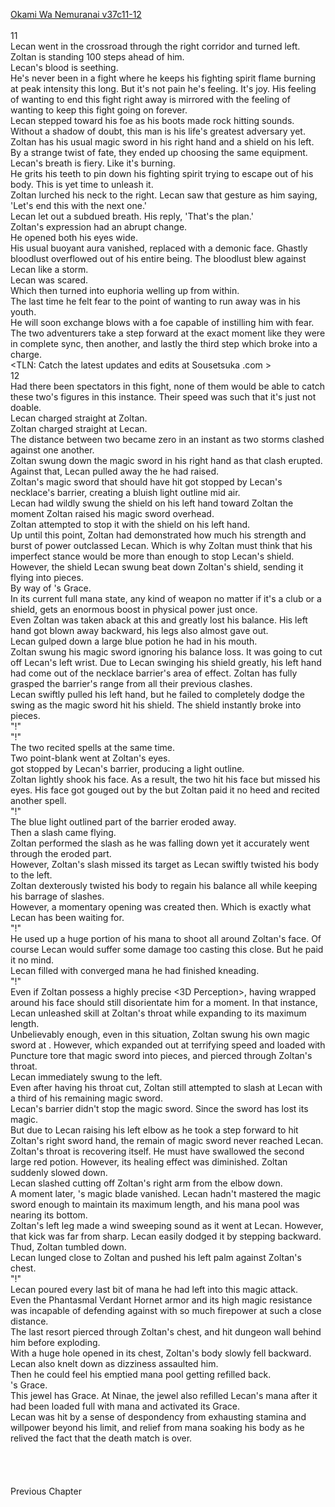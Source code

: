 [Okami Wa Nemuranai v37c11-12](https://www.sousetsuka.com/2021/02/okami-wa-nemuranai-371112.html)
<br/><br/>
11<br/>
Lecan went in the crossroad through the right corridor and turned left.<br/>
Zoltan is standing 100 steps ahead of him.<br/>
Lecan's blood is seething.<br/>
He's never been in a fight where he keeps his fighting spirit flame burning at peak intensity this long. But it's not pain he's feeling. It's joy. His feeling of wanting to end this fight right away is mirrored with the feeling of wanting to keep this fight going on forever.<br/>
Lecan stepped toward his foe as his boots made rock hitting sounds.<br/>
Without a shadow of doubt, this man is his life's greatest adversary yet.<br/>
Zoltan has his usual magic sword in his right hand and a shield on his left. By a strange twist of fate, they ended up choosing the same equipment.<br/>
Lecan's breath is fiery. Like it's burning.<br/>
He grits his teeth to pin down his fighting spirit trying to escape out of his body. This is yet time to unleash it.<br/>
Zoltan lurched his neck to the right. Lecan saw that gesture as him saying, 'Let's end this with the next one.'<br/>
Lecan let out a subdued breath. His reply, 'That's the plan.'<br/>
Zoltan's expression had an abrupt change.<br/>
He opened both his eyes wide.<br/>
His usual buoyant aura vanished, replaced with a demonic face. Ghastly bloodlust overflowed out of his entire being. The bloodlust blew against Lecan like a storm.<br/>
Lecan was scared.<br/>
Which then turned into euphoria welling up from within.<br/>
The last time he felt fear to the point of wanting to run away was in his youth.<br/>
He will soon exchange blows with a foe capable of instilling him with fear.<br/>
The two adventurers take a step forward at the exact moment like they were in complete sync, then another, and lastly the third step which broke into a charge.<br/>
<TLN: Catch the latest updates and edits at Sousetsuka .com ><br/>
12<br/>
Had there been spectators in this fight, none of them would be able to catch these two's figures in this instance. Their speed was such that it's just not doable.<br/>
Lecan charged straight at Zoltan.<br/>
Zoltan charged straight at Lecan.<br/>
The distance between two became zero in an instant as two storms clashed against one another.<br/>
Zoltan swung down the magic sword in his right hand as that clash erupted.<br/>
Against that, Lecan pulled away the <Comet Cutter> he had raised.<br/>
Zoltan's magic sword that should have hit <Comet Cutter> got stopped by Lecan's necklace's barrier, creating a bluish light outline mid air.<br/>
Lecan had wildly swung the shield on his left hand toward Zoltan the moment Zoltan raised his magic sword overhead.<br/>
Zoltan attempted to stop it with the shield on his left hand.<br/>
Up until this point, Zoltan had demonstrated how much his strength and burst of power outclassed Lecan. Which is why Zoltan must think that his imperfect stance would be more than enough to stop Lecan's shield.<br/>
However, the shield Lecan swung beat down Zoltan's shield, sending it flying into pieces.<br/>
By way of <Guardian Jewel of Zana>'s Grace.<br/>
In its current full mana state, any kind of weapon no matter if it's a club or a shield, gets an enormous boost in physical power just once.<br/>
Even Zoltan was taken aback at this and greatly lost his balance. His left hand got blown away backward, his legs also almost gave out.<br/>
Lecan gulped down a large blue potion he had in his mouth.<br/>
Zoltan swung his magic sword ignoring his balance loss. It was going to cut off Lecan's left wrist. Due to Lecan swinging his shield greatly, his left hand had come out of the necklace barrier's area of effect. Zoltan has fully grasped the barrier's range from all their previous clashes.<br/>
Lecan swiftly pulled his left hand, but he failed to completely dodge the swing as the magic sword hit his shield. The shield instantly broke into pieces.<br/>
"<Fire Arrow>!"<br/>
"<Blade>!"<br/>
The two recited spells at the same time.<br/>
Two point-blank <Fire Arrows> went at Zoltan's eyes.<br/>
<Shadow Blade> got stopped by Lecan's barrier, producing a light outline.<br/>
Zoltan lightly shook his face. As a result, the two <Fire Arrows> hit his face but missed his eyes. His face got gouged out by the <Fire Arrows> but Zoltan paid it no heed and recited another spell.<br/>
"<Devour>!"<br/>
The blue light outlined part of the barrier eroded away.<br/>
Then a slash came flying.<br/>
Zoltan performed the slash as he was falling down yet it accurately went through the eroded part.<br/>
However, Zoltan's slash missed its target as Lecan swiftly twisted his body to the left.<br/>
Zoltan dexterously twisted his body to regain his balance all while keeping his barrage of slashes.<br/>
However, a momentary opening was created then. Which is exactly what Lecan has been waiting for.<br/>
"<Lightning>!"<br/>
He used up a huge portion of his mana to shoot <Lightning> all around Zoltan's face. Of course Lecan would suffer some damage too casting <Lightning> this close. But he paid it no mind.<br/>
Lecan filled <Comet Cutter> with converged mana he had finished kneading.<br/>
"<Puncture>!"<br/>
Even if Zoltan possess a highly precise <3D Perception>, having <Lightning> wrapped around his face should still disorientate him for a moment. In that instance, Lecan unleashed <Puncture> skill at Zoltan's throat while expanding <Comet Cutter> to its maximum length.<br/>
Unbelievably enough, even in this situation, Zoltan swung his own magic sword at <Comet Cutter>. However, <Comet Cutter> which expanded out at terrifying speed and loaded with Puncture tore that magic sword into pieces, and pierced through Zoltan's throat.<br/>
Lecan immediately swung <Comet Cutter> to the left.<br/>
Even after having his throat cut, Zoltan still attempted to slash at Lecan with a third of his remaining magic sword.<br/>
Lecan's barrier didn't stop the magic sword. Since the sword has lost its magic.<br/>
But due to Lecan raising his left elbow as he took a step forward to hit Zoltan's right sword hand, the remain of magic sword never reached Lecan.<br/>
Zoltan's throat is recovering itself. He must have swallowed the second large red potion. However, its healing effect was diminished. Zoltan suddenly slowed down.<br/>
Lecan slashed <Comet Cutter> cutting off Zoltan's right arm from the elbow down.<br/>
A moment later, <Comet Cutter>'s magic blade vanished. Lecan hadn't mastered the magic sword enough to maintain its maximum length, and his mana pool was nearing its bottom.<br/>
Zoltan's left leg made a wind sweeping sound as it went at Lecan. However, that kick was far from sharp. Lecan easily dodged it by stepping backward.<br/>
Thud, Zoltan tumbled down.<br/>
Lecan lunged close to Zoltan and pushed his left palm against Zoltan's chest.<br/>
"<Flame Spear>!"<br/>
Lecan poured every last bit of mana he had left into this magic attack.<br/>
Even the Phantasmal Verdant Hornet armor and its high magic resistance was incapable of defending against <Flame Spear> with so much firepower at such a close distance.<br/>
The last resort <Flame Spear> pierced through Zoltan's chest, and hit dungeon wall behind him before exploding.<br/>
With a huge hole opened in its chest, Zoltan's body slowly fell backward.<br/>
Lecan also knelt down as dizziness assaulted him.<br/>
Then he could feel his emptied mana pool getting refilled back.<br/>
<Guardian Jewel of Zana>'s Grace.<br/>
This jewel has <Refill User Mana> Grace. At Ninae, the jewel also refilled Lecan's mana after it had been loaded full with mana and activated its <Physical Boost Boost> Grace.<br/>
Lecan was hit by a sense of despondency from exhausting stamina and willpower beyond his limit, and relief from mana soaking his body as he relived the fact that the death match is over.<br/>
 <br/>
 <br/>
 <br/>
 <br/>
Previous Chapter<br/>
 <br/>
